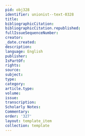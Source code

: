 ```yaml
---
pid: obj328
identifier: unionist--text-0328
title: 
bibliographicCitation: 
bibliographicCitation.republished: 
fullIssueSequenceNumber: 
creator: 
_date.created: 
description: 
language: English
publisher: 
IsPartOf: 
rights: 
source: 
subject: 
type: 
category: 
article.type: 
volume: 
issue: 
transcription: 
Scholarly Notes: 
Commentary: 
order: '327'
layout: template_item
collection: template
---
```

